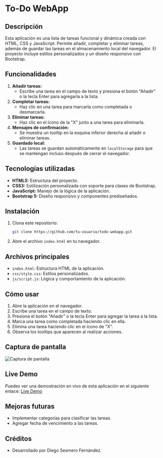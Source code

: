 # To-Do WebApp

## Descripción
Esta aplicación es una lista de tareas funcional y dinámica creada con HTML, CSS y JavaScript. Permite añadir, completar y eliminar tareas, además de guardar las tareas en el almacenamiento local del navegador. El proyecto incluye estilos personalizados y un diseño responsivo con Bootstrap.

## Funcionalidades
1. **Añadir tareas:**
   - Escribe una tarea en el campo de texto y presiona el botón "Añadir" o la tecla Enter para agregarla a la lista.
2. **Completar tareas:**
   - Haz clic en una tarea para marcarla como completada o desmarcarla.
3. **Eliminar tareas:**
   - Haz clic en el ícono de la "X" junto a una tarea para eliminarla.
4. **Mensajes de confirmación:**
   - Se muestra un tooltip en la esquina inferior derecha al añadir o eliminar tareas.
5. **Guardado local:**
   - Las tareas se guardan automáticamente en `localStorage` para que se mantengan incluso después de cerrar el navegador.

## Tecnologías utilizadas
- **HTML5:** Estructura del proyecto.
- **CSS3:** Estilización personalizada con soporte para clases de Bootstrap.
- **JavaScript:** Manejo de la lógica de la aplicación.
- **Bootstrap 5:** Diseño responsivo y componentes prediseñados.

## Instalación
1. Clona este repositorio:
   ```bash
   git clone https://github.com/tu-usuario/todo-webapp.git
   ```
2. Abre el archivo `index.html` en tu navegador.

## Archivos principales
- `index.html`: Estructura HTML de la aplicación.
- `css/style.css`: Estilos personalizados.
- `js/script.js`: Lógica y comportamiento de la aplicación.

## Cómo usar
1. Abre la aplicación en el navegador.
2. Escribe una tarea en el campo de texto.
3. Presiona el botón "Añadir" o la tecla Enter para agregar la tarea a la lista.
4. Marca una tarea como completada haciendo clic en ella.
5. Elimina una tarea haciendo clic en el ícono de "X".
6. Observa los tooltips que aparecen al realizar acciones.

## Captura de pantalla
![Captura de pantalla](media/images/captura.png)

## Live Demo
Puedes ver una demostración en vivo de esta aplicación en el siguiente enlace: [Live Demo](https://tu-enlace-aqui.com)

## Mejoras futuras
- Implementar categorías para clasificar las tareas.
- Agregar fecha de vencimiento a las tareas.

## Créditos
- Desarrollado por Diego Sesmero Fernández.


